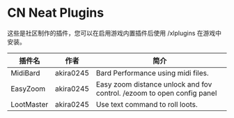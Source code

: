 # CN Neat Plugins

这些是社区制作的插件，您可以在启用游戏内置插件后使用 /xlplugins 在游戏中安装。


| 插件名 | 作者 | 简介 |
|---------------|---------------|-----------------|
| MidiBard | akira0245 | Bard Performance using midi files. |
| EasyZoom | akira0245 | Easy zoom distance unlock and fov control. /ezoom to open config panel |
| LootMaster | akira0245 | Use text command to roll loots. |